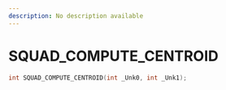 ```yaml
---
description: No description available 
---
```


# SQUAD_COMPUTE_CENTROID

```cpp
int SQUAD_COMPUTE_CENTROID(int _Unk0, int _Unk1);
```